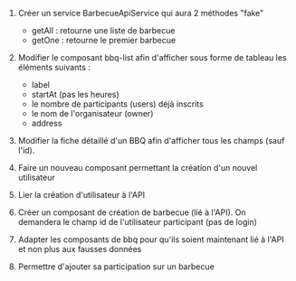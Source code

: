 1. Créer un service BarbecueApiService qui aura 2 méthodes "fake"
    - getAll : retourne une liste de barbecue
    - getOne : retourne le premier barbecue

1. Modifier le composant bbq-list afin d'afficher sous forme de tableau les éléments suivants :
    - label
    - startAt (pas les heures)
    - le nombre de participants (users) déjà inscrits
    - le nom de l'organisateur (owner)
    - address

1. Modifier la fiche détaillé d'un  BBQ afin d'afficher tous les champs (sauf l'id).

1. Faire un nouveau composant permettant la création d'un nouvel utilisateur

1. Lier la création d'utilisateur à l'API

1. Créer un composant de création de barbecue (lié à l'API). On demandera le champ id de l'utilisateur participant (pas de login)

1. Adapter les composants de bbq pour qu'ils soient maintenant lié à l'API et non plus aux fausses données

1. Permettre d'ajouter sa participation sur un barbecue
